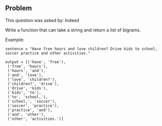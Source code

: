 ## Problem
This question was asked by: Indeed

Write a function that can take a string and return a list of bigrams.

Example:
```
sentence = "Have free hours and love children? Drive kids to school, soccer practice and other activities."

output = [('have', 'free'),
 ('free', 'hours'),
 ('hours', 'and'),
 ('and', 'love'),
 ('love', 'children?'),
 ('children?', 'drive'),
 ('drive', 'kids'),
 ('kids', 'to'),
 ('to', 'school,'),
 ('school,', 'soccer'),
 ('soccer', 'practice'),
 ('practice', 'and'),
 ('and', 'other'),
 ('other', 'activities.')]
```

<!-- ## Solution:
There are a number of ways to solve this. At it's core, bi-grams are two words that are placed next to each other. Bi-grams give additional complexity in feature extraction versus just bag-of-words where each word frequency is set as it's own feature. Two words versus one in feature engineering for a NLP model gives an interaction effect.

To actually parse them out of a string, we need to first split the input string. Then, once we've identified each individual word, we need to loop through each and append the subsequent word to make a tuple. This tuple gets added to a list that we eventually return.

```
def find_bigrams(sentence):
  input_list = sentence.split()
  bigram_list = []

  # Now we have to loop through each word
  for i in range(len(input_list)-1):
    #strip the whitespace and lower the word to ensure consistency
    bigram_list.append((input_list[i].strip().lower(), input_list[i+1].strip().lower()))
  return bigram_list
``` -->
